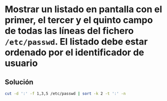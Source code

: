 # Mostrar un listado en pantalla con el primer, el tercer y el quinto campo de todas las líneas del fichero `/etc/passwd`. El listado debe estar ordenado por el identificador de usuario

## Solución

```bash
cut -d ':' -f 1,3,5 /etc/passwd | sort -k 2 -t ':' -n
```
